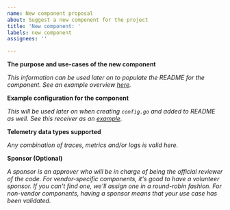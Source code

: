 ```yaml
---
name: New component proposal
about: Suggest a new component for the project
title: 'New component: '
labels: new component
assignees: ''

---
```


**The purpose and use-cases of the new component**

*This information can be used later on to populate the README for the component. See an example overview [here](https://github.com/open-telemetry/opentelemetry-collector-contrib/tree/main/receiver/awsecscontainermetricsreceiver#overview).*

**Example configuration for the component**

*This will be used later on when creating `config.go` and added to README as well. See this receiver as an [example](https://github.com/open-telemetry/opentelemetry-collector-contrib/tree/main/receiver/jaegerreceiver#getting-started).*

**Telemetry data types supported**

*Any combination of traces, metrics and/or logs is valid here.*

**Sponsor (Optional)**

*A sponsor is an approver who will be in charge of being the official reviewer of the code. For vendor-specific components, it's good to have a volunteer sponsor. If you can't find one, we'll assign one in a round-robin fashion. For non-vendor components, having a sponsor means that your use case has been validated.*

